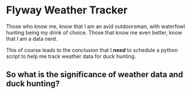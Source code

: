 # Flyway Weather Tracker
Those who know me, know that I am an avid outdoorsman, with waterfowl hunting being my drink of choice. Those that know me even better, know that I am a data nerd.

This of course leads to the conclusion that I _**need**_ to schedule a python script to help me track weather data for duck hunting.

## So what is the significance of weather data and duck hunting?

